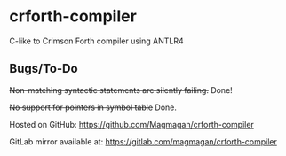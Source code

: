 # crforth-compiler
C-like to Crimson Forth compiler using ANTLR4

## Bugs/To-Do

~~Non-matching syntactic statements are silently failing.~~ Done!

~~No support for pointers in symbol table~~ Done.

Hosted on GitHub: https://github.com/Magmagan/crforth-compiler

GitLab mirror available at: https://gitlab.com/magmagan/crforth-compiler